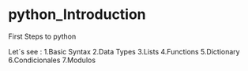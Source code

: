 # python_Introduction
First Steps to python

Let´s see :
 1.Basic Syntax
 2.Data Types
 3.Lists
 4.Functions
 5.Dictionary
 6.Condicionales
 7.Modulos
